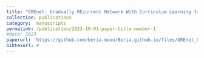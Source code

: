 ```yaml
---
title: "GREnet: Gradually REcurrent Network With Curriculum Learning for 2-D Medical Image Segmentation"
collection: publications
category:  manuscripts
permalink: /publication/2023-10-01-paper-title-number-1
#date: 2023
paperurl: 'https://github.com/beria-moon/Beria.github.io/files/GREnet_Gradually_REcurrent_Network_With_Curriculum_Learning_for_2-D_Medical_Image_Segmentation.pdf'
bibtexurl: #
---
```

